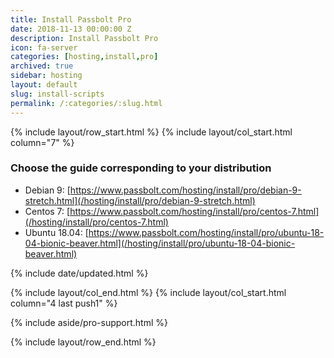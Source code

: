 ```yaml
---
title: Install Passbolt Pro
date: 2018-11-13 00:00:00 Z
description: Install Passbolt Pro
icon: fa-server
categories: [hosting,install,pro]
archived: true
sidebar: hosting
layout: default
slug: install-scripts
permalink: /:categories/:slug.html
---
```


{% include layout/row_start.html %}
{% include layout/col_start.html column="7" %}

### Choose the guide corresponding to your distribution
- Debian 9: [https://www.passbolt.com/hosting/install/pro/debian-9-stretch.html](/hosting/install/pro/debian-9-stretch.html)
- Centos 7: [https://www.passbolt.com/hosting/install/pro/centos-7.html](/hosting/install/pro/centos-7.html)
- Ubuntu 18.04: [https://www.passbolt.com/hosting/install/pro/ubuntu-18-04-bionic-beaver.html](/hosting/install/pro/ubuntu-18-04-bionic-beaver.html)

{% include date/updated.html %}

{% include layout/col_end.html %}
{% include layout/col_start.html column="4 last push1" %}

{% include aside/pro-support.html %}

{% include layout/row_end.html %}
